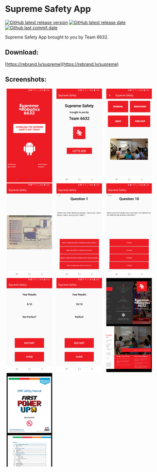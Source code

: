 # Supreme Safety App
[![GitHub latest release version](https://img.shields.io/github/release/SupremeRobotics/SupremeSafety.svg?label=Latest&maxAge=600)](https://github.com/SupremeRobotics/SupremeSafety/releases/latest)
[![GitHub latest release date](https://img.shields.io/github/release-date/SupremeRobotics/SupremeSafety.svg?label=Released&maxAge=600)](https://github.com/SupremeRobotics/SupremeSafety/releases/latest)
[![Github last commit date](https://img.shields.io/github/last-commit/SupremeRobotics/SupremeSafety.svg?label=Updated&maxAge=600)](https://github.com/SupremeRobotics/SupremeSafety/commits)  
  
Supreme Safety App brought to you by Team 6632.

## Download:
[https://rebrand.ly/supreme](https://rebrand.ly/supreme)

## Screenshots:
<div align="left">
    <img src="/screenshots/Screenshot_20180408-191723.jpg" width="150px" hspace="5"></img>
    <img src="/screenshots/Screenshot_20180408-191451.jpg" width="150px" hspace="5"></img>
    <img src="/screenshots/Screenshot_20180408-191459.jpg" width="150px" hspace="5"></img>
    <img src="/screenshots/Screenshot_20180408-191529.jpg" width="150px" hspace="5"></img>
    <img src="/screenshots/Screenshot_20180408-191551.jpg" width="150px" hspace="5"></img>
    <img src="/screenshots/Screenshot_20180408-200301.jpg" width="150px" hspace="5"></img>
    <img src="/screenshots/Screenshot_20180408-191605.jpg" width="150px" hspace="5"></img>
    <img src="/screenshots/Screenshot_20180408-191646.jpg" width="150px" hspace="5"></img>
    <img src="/screenshots/Screenshot_20180408-191811.jpg" width="150px" hspace="5"></img>
    <img src="/screenshots/Screenshot_20180408-191824.jpg" width="150px" hspace="5"></img>
</div>
